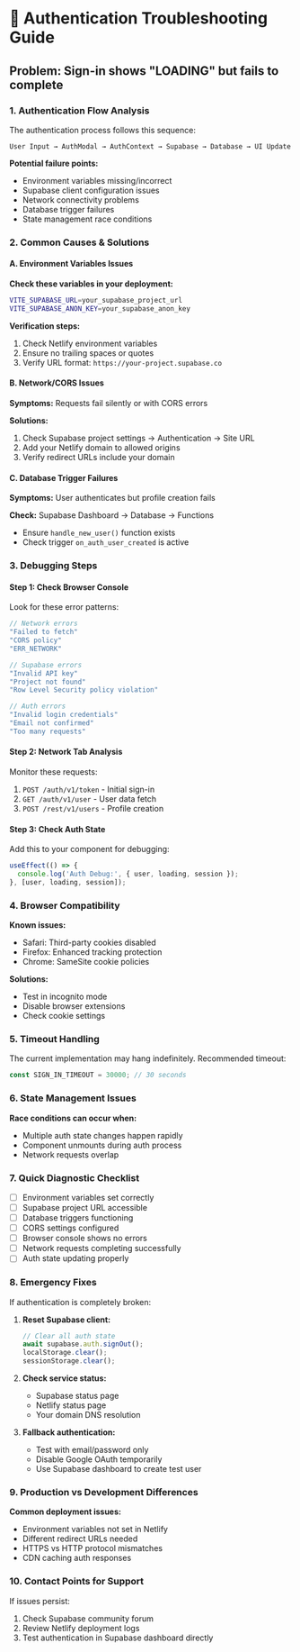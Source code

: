 # 🔧 Authentication Troubleshooting Guide

## Problem: Sign-in shows "LOADING" but fails to complete

### 1. Authentication Flow Analysis

The authentication process follows this sequence:
```
User Input → AuthModal → AuthContext → Supabase → Database → UI Update
```

**Potential failure points:**
- Environment variables missing/incorrect
- Supabase client configuration issues
- Network connectivity problems
- Database trigger failures
- State management race conditions

### 2. Common Causes & Solutions

#### A. Environment Variables Issues
**Check these variables in your deployment:**
```bash
VITE_SUPABASE_URL=your_supabase_project_url
VITE_SUPABASE_ANON_KEY=your_supabase_anon_key
```

**Verification steps:**
1. Check Netlify environment variables
2. Ensure no trailing spaces or quotes
3. Verify URL format: `https://your-project.supabase.co`

#### B. Network/CORS Issues
**Symptoms:** Requests fail silently or with CORS errors

**Solutions:**
1. Check Supabase project settings → Authentication → Site URL
2. Add your Netlify domain to allowed origins
3. Verify redirect URLs include your domain

#### C. Database Trigger Failures
**Symptoms:** User authenticates but profile creation fails

**Check:** Supabase Dashboard → Database → Functions
- Ensure `handle_new_user()` function exists
- Check trigger `on_auth_user_created` is active

### 3. Debugging Steps

#### Step 1: Check Browser Console
Look for these error patterns:
```javascript
// Network errors
"Failed to fetch"
"CORS policy"
"ERR_NETWORK"

// Supabase errors
"Invalid API key"
"Project not found"
"Row Level Security policy violation"

// Auth errors
"Invalid login credentials"
"Email not confirmed"
"Too many requests"
```

#### Step 2: Network Tab Analysis
Monitor these requests:
1. `POST /auth/v1/token` - Initial sign-in
2. `GET /auth/v1/user` - User data fetch
3. `POST /rest/v1/users` - Profile creation

#### Step 3: Check Auth State
Add this to your component for debugging:
```javascript
useEffect(() => {
  console.log('Auth Debug:', { user, loading, session });
}, [user, loading, session]);
```

### 4. Browser Compatibility

**Known issues:**
- Safari: Third-party cookies disabled
- Firefox: Enhanced tracking protection
- Chrome: SameSite cookie policies

**Solutions:**
- Test in incognito mode
- Disable browser extensions
- Check cookie settings

### 5. Timeout Handling

The current implementation may hang indefinitely. Recommended timeout:
```javascript
const SIGN_IN_TIMEOUT = 30000; // 30 seconds
```

### 6. State Management Issues

**Race conditions can occur when:**
- Multiple auth state changes happen rapidly
- Component unmounts during auth process
- Network requests overlap

### 7. Quick Diagnostic Checklist

- [ ] Environment variables set correctly
- [ ] Supabase project URL accessible
- [ ] Database triggers functioning
- [ ] CORS settings configured
- [ ] Browser console shows no errors
- [ ] Network requests completing successfully
- [ ] Auth state updating properly

### 8. Emergency Fixes

If authentication is completely broken:

1. **Reset Supabase client:**
   ```javascript
   // Clear all auth state
   await supabase.auth.signOut();
   localStorage.clear();
   sessionStorage.clear();
   ```

2. **Check service status:**
   - Supabase status page
   - Netlify status page
   - Your domain DNS resolution

3. **Fallback authentication:**
   - Test with email/password only
   - Disable Google OAuth temporarily
   - Use Supabase dashboard to create test user

### 9. Production vs Development Differences

**Common deployment issues:**
- Environment variables not set in Netlify
- Different redirect URLs needed
- HTTPS vs HTTP protocol mismatches
- CDN caching auth responses

### 10. Contact Points for Support

If issues persist:
1. Check Supabase community forum
2. Review Netlify deployment logs
3. Test authentication in Supabase dashboard directly
</parameter>